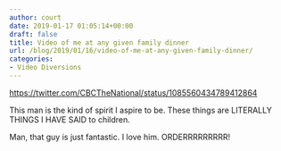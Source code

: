 ```yaml
---
author: court
date: 2019-01-17 01:05:14+00:00
draft: false
title: Video of me at any given family dinner
url: /blog/2019/01/16/video-of-me-at-any-given-family-dinner/
categories:
- Video Diversions
---
```






https://twitter.com/CBCTheNational/status/1085560434789412864








This man is the kind of spirit I aspire to be.  These things are LITERALLY THINGS I HAVE SAID to children.  







Man, that guy is just fantastic.  I love him.  ORDERRRRRRRRR!



